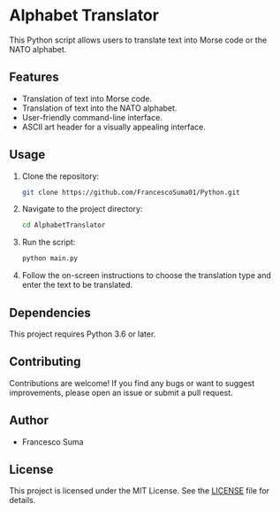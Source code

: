 # Alphabet Translator

This Python script allows users to translate text into Morse code or the NATO alphabet.

## Features

- Translation of text into Morse code.
- Translation of text into the NATO alphabet.
- User-friendly command-line interface.
- ASCII art header for a visually appealing interface.

## Usage

1. Clone the repository:

    ```bash
    git clone https://github.com/FrancescoSuma01/Python.git
    ```

2. Navigate to the project directory:

    ```bash
    cd AlphabetTranslator
    ```

2. Run the script:

    ```bash
    python main.py
    ```

3. Follow the on-screen instructions to choose the translation type and enter the text to be translated.

## Dependencies

This project requires Python 3.6 or later.

## Contributing

Contributions are welcome! If you find any bugs or want to suggest improvements, please open an issue or submit a pull request.

## Author

- Francesco Suma

## License

This project is licensed under the MIT License. See the [LICENSE](LICENSE) file for details.
